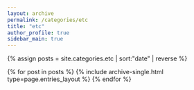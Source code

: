 ```yaml
---
layout: archive
permalink: /categories/etc
title: "etc"
author_profile: true
sidebar_main: true
---
```


{% assign posts = site.categories.etc | sort:"date" | reverse %}

{% for post in posts %}
  {% include archive-single.html type=page.entries_layout %}
{% endfor %}

